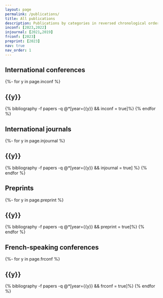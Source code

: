 ```yaml
---
layout: page
permalink: /publications/
title: All publications
description: Publications by categories in reversed chronological order. 
inconf: [2023,2022]
injournal: [2021,2019]
frconf: [2023]
preprint: [2023]
nav: true
nav_order: 1
---
```


<!-- _pages/publications.md -->

<div class="publications">

<h2>International conferences</h2>

{%- for y in page.inconf %}
  <h2 class="year">{{y}}</h2>
  {% bibliography -f papers -q @*[year={{y}} && inconf = true]%}
{% endfor %}

<h2>International journals</h2>

{%- for y in page.injournal %}
  <h2 class="year">{{y}}</h2>
  {% bibliography -f papers -q @*[year={{y}} && injournal = true] %}
{% endfor %}

<h2>Preprints</h2>

{%- for y in page.preprint %}
  <h2 class="year">{{y}}</h2>
  {% bibliography -f papers -q @*[year={{y}} && preprint = true]%}
{% endfor %}

<h2>French-speaking conferences</h2>

{%- for y in page.frconf %}
  <h2 class="year">{{y}}</h2>
  {% bibliography -f papers -q @*[year={{y}} && frconf = true]%}
{% endfor %}

</div>

